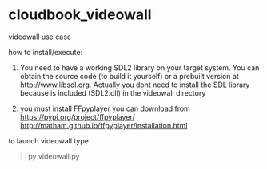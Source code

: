 # cloudbook_videowall
videowall use case

how to install/execute:
1) You need to have a working SDL2 library on your target system. 
You can obtain the source code (to build it yourself) or a prebuilt version at http://www.libsdl.org.
Actually you dont need to install the SDL library because is included (SDL2.dll) in the videowall directory 

2) you must install FFpyplayer
you can download from https://pypi.org/project/ffpyplayer/
http://matham.github.io/ffpyplayer/installation.html

to launch videowall type

> py videowall.py

